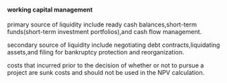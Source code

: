 #### working capital management

primary source of liquidity include ready cash balances,short-term funds(short-term investment portfolios),and cash flow management.

secondary source of liquidity include negotiating debt contracts,liquidating assets,and filing for bankruptcy protection and reorganization.

costs that incurred prior to the decision of whether or not to pursue
a project are sunk costs and should not be used in the NPV calculation.